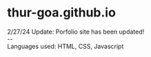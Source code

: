 # thur-goa.github.io

2/27/24 Update:  Porfolio site has been updated!</br>
--</br>
Languages used: HTML, CSS, Javascript
